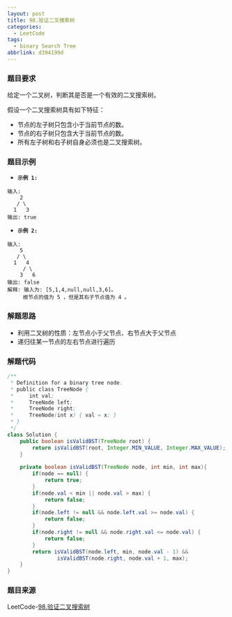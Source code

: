 ```yaml
---
layout: post
title: 98.验证二叉搜索树
categories:
  - LeetCode
tags:
  - binary Search Tree
abbrlink: d394199d
---
```


### 题目要求
给定一个二叉树，判断其是否是一个有效的二叉搜索树。

假设一个二叉搜索树具有如下特征：
- 节点的左子树只包含小于当前节点的数。
- 节点的右子树只包含大于当前节点的数。
- 所有左子树和右子树自身必须也是二叉搜索树。
<!-- more -->

### 题目示例
- **`示例 1:`**
```
输入:
    2
   / \
  1   3
输出: true
```

- **`示例 2:`**
```
输入:
    5
   / \
  1   4
     / \
    3   6
输出: false
解释: 输入为: [5,1,4,null,null,3,6]。
     根节点的值为 5 ，但是其右子节点值为 4 。
```


### 解题思路
- 利用二叉树的性质：左节点小于父节点、右节点大于父节点
- 递归往某一节点的左右节点进行遍历

### 解题代码
```java
/**
 * Definition for a binary tree node.
 * public class TreeNode {
 *     int val;
 *     TreeNode left;
 *     TreeNode right;
 *     TreeNode(int x) { val = x; }
 * }
 */
class Solution {
    public boolean isValidBST(TreeNode root) {
        return isValidBST(root, Integer.MIN_VALUE, Integer.MAX_VALUE);
    }
    
    private boolean isValidBST(TreeNode node, int min, int max){
        if(node == null) {
            return true;
        }
        if(node.val < min || node.val > max) {
            return false;
        }
        if(node.left != null && node.left.val >= node.val) {
            return false;
        }
        if(node.right != null && node.right.val <= node.val) {
            return false;
        }
        return isValidBST(node.left, min, node.val - 1) &&
                isValidBST(node.right, node.val + 1, max);
    }
}
```

### 题目来源
LeetCode-[98.验证二叉搜索树](https://leetcode-cn.com/problems/validate-binary-search-tree/)
